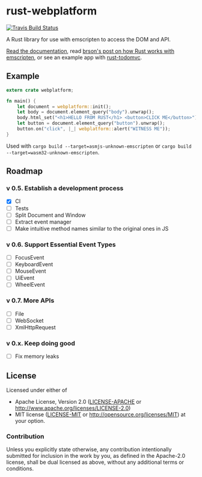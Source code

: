 # rust-webplatform

[![Travis Build Status][travis-build-status-svg]][travis-build-status]

A Rust library for use with emscripten to access the DOM and API.

[Read the documentation](https://docs.rs/crate/webplatform), read [brson's post on how
Rust works with emscripten](https://users.rust-lang.org/t/compiling-to-the-web-with-rust-and-emscripten/7627),
or see an example app with [rust-todomvc](http://github.com/tcr/rust-todomvc).


## Example

```rust
extern crate webplatform;

fn main() {
    let document = webplatform::init();
    let body = document.element_query("body").unwrap();
    body.html_set("<h1>HELLO FROM RUST</h1> <button>CLICK ME</button>");
    let button = document.element_query("button").unwrap();
    button.on("click", |_| webplatform::alert("WITNESS ME"));
}
```

Used with `cargo build --target=asmjs-unknown-emscripten` or `cargo build --target=wasm32-unknown-emscripten`.


## Roadmap

### v 0.5. Establish a development process

* [x] CI
* [ ] Tests
* [ ] Split Document and Window
* [ ] Extract event manager
* [ ] Make intuitive method names similar to the original ones in JS

### v 0.6. Support Essential Event Types

* [ ] FocusEvent
* [ ] KeyboardEvent
* [ ] MouseEvent
* [ ] UiEvent
* [ ] WheelEvent
 
### v 0.7. More APIs 

* [ ] File
* [ ] WebSocket
* [ ] XmlHttpRequest

### v 0.x. Keep doing good

* [ ] Fix memory leaks


## License

Licensed under either of
 * Apache License, Version 2.0 ([LICENSE-APACHE](LICENSE-APACHE) or http://www.apache.org/licenses/LICENSE-2.0)
 * MIT license ([LICENSE-MIT](LICENSE-MIT) or http://opensource.org/licenses/MIT)
at your option.


### Contribution

Unless you explicitly state otherwise, any contribution intentionally submitted
for inclusion in the work by you, as defined in the Apache-2.0 license,
shall be dual licensed as above, without any additional terms or conditions.

[travis-build-status]: https://travis-ci.org/irbis-labs/rust-webplatform?branch=master
[travis-build-status-svg]: https://travis-ci.org/irbis-labs/rust-webplatform.svg?branch=master
